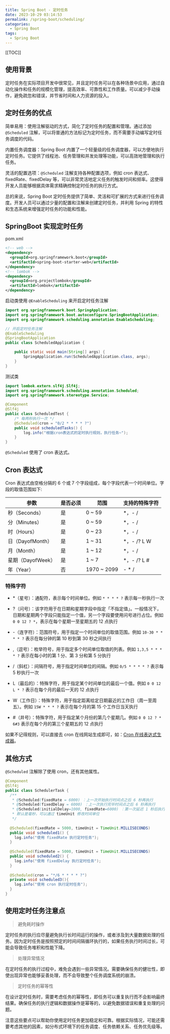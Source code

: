 ```yaml
---
title: Spring Boot - 定时任务
date: 2023-10-29 03:14:53
permalink: /spring-boot/scheduling/
categories:
  - Spring Boot
tags: 
  - Spring Boot
---
```


[[TOC]]



## 使用背景

定时任务在实际项目开发中很常见，并且定时任务可以在各种场景中应用，通过自动化操作和任务的规模化管理，提高效率、可靠性和工作质量。可以减少手动操作，避免疏忽和错误，并节省时间和人力资源的投入。

## 定时任务的优点

简单易用：使用注解驱动的方式，简化了定时任务的配置和管理。通过添加 `@Scheduled` 注解，可以将普通的方法标记为定时任务，而不需要手动编写定时任务调度的代码。

内置任务调度器：Spring Boot 内置了一个轻量级的任务调度器，可以方便地执行定时任务。它提供了线程池、任务管理和并发处理等功能，可以高效地管理和执行任务。

灵活的配置选项：`@Scheduled` 注解支持各种配置选项，例如 cron 表达式、fixedRate、fixedDelay 等，可以非常灵活地定义任务的触发时间和频率。这使得开发人员能够根据具体需求精确控制定时任务的执行方式。

总的来说，Spring Boot 定时任务提供了简单、灵活和可扩展的方式来进行任务调度。开发人员可以通过少量的配置和注解来创建定时任务，并利用 Spring 的特性和生态系统来增强定时任务的功能和性能。

## SpringBoot 实现定时任务

pom.xml

```xml
<!-- web -->
<dependency>
  <groupId>org.springframework.boot</groupId>
  <artifactId>spring-boot-starter-web</artifactId>
</dependency>
<!-- lombok -->
<dependency>
  <groupId>org.projectlombok</groupId>
  <artifactId>lombok</artifactId>
</dependency>
```

启动类使用 `@EnableScheduling` 来开启定时任务注解

```java
import org.springframework.boot.SpringApplication;
import org.springframework.boot.autoconfigure.SpringBootApplication;
import org.springframework.scheduling.annotation.EnableScheduling;

// 开启定时任务注解
@EnableScheduling 
@SpringBootApplication
public class ScheduledApplication {

    public static void main(String[] args) {
        SpringApplication.run(ScheduledApplication.class, args);
    }
}
```

测试类

```java
import lombok.extern.slf4j.Slf4j;
import org.springframework.scheduling.annotation.Scheduled;
import org.springframework.stereotype.Service;

@Component
@Slf4j
public class ScheduledTest {
    /* 每两秒执行一次 */
    @Scheduled(cron = "0/2 * * * * ?")
    public void scheduledTasks() {
        log.info("根据cron表达式的定时执行规则，执行任务~");
    }
}
```

`@Scheduled` 使用了 cron 表达式。

## Cron 表达式

Cron 表达式由空格分隔的 6 个或 7 个字段组成，每个字段代表一个时间单位。字段的取值范围如下:

| 参数              | 是否必须 | 范围        | 支持的特殊字符 |
| ----------------- | -------- | ----------- | -------------- |
| 秒（Seconds）     | 是       | 0 ~ 59      | *，- /         |
| 分（Minutes）     | 是       | 0 ~ 59      | *，- /         |
| 时（Hours）       | 是       | 0 ~ 23      | *，- /         |
| 日（DayofMonth）  | 是       | 1 ~ 31      | *，- /? L W    |
| 月（Month）       | 是       | 1 ~ 12      | *，- /         |
| 星期（DayofWeek） | 是       | 1 ~ 7       | *，- /? L #    |
| 年（Year）        | 否       | 1970 ~ 2099 | - * /          |

### 特殊字符

- *（星号）：通配符，表示每个时间单位。例如 `* * * * ?` 表示每一秒执行一次
- ?（问号）：该字符用于在日期和星期字段中指定「不指定值」。一般情况下，日期和星期两个字段只能指定一个值，另一个字段要使用问号进行占位。例如 `0 0 12 ? *`，表示在每个星期一至星期五的 12 点执行

- -（连字符）：范围符号，用于指定一个时间单位的取值范围。例如 `10-30 * * * * ?` 表示在每分钟的第 10 秒到第 30 秒之间执行
- ,（逗号）：枚举符号，用于指定多个时间单位取值的列表。例如 `1,3,5 * * * * ?` 表示在每小时的第 1 分、第 3 分和第 5 分执行

- /（斜杠）：间隔符号，用于指定时间单位的间隔。例如 `0/5 * * * * ?` 表示每 5 秒执行一次

- L（最后的）：特殊字符，用于指定某个时间单位的最后一个值。例如 `0 0 12 L * ?` 表示在每个月的最后一天的 12 点执行

- W（工作日）：特殊字符，用于指定距离给定日期最近的工作日（周一至周五）。例如 `15W * * * ?` 表示在每个月的第 15 个工作日当天执行

- #（井号）：特殊字符，用于指定某个月份的第几个星期几。例如 `0 0 12 ? * 6#3` 表示在每个月的第三个星期五的 12 点执行

如果不记得规则，可以直接去 cron 在线网站生成即可，如：[Cron 在线表达式生成器](http://cron.ciding.cc/)。

## 其他方式

`@Scheduled` 注解除了使用 cron，还有其他属性。

```java
@Component
@Slf4j
public class SchedulerTask {
  /**
   * @Scheduled(fixedRate = 6000) ：上一次开始执行时间点之后 6 秒再执行
   * @Scheduled(fixedDelay = 6000) ：上一次执行完毕时间点之后 6 秒再执行
   * @Scheduled(initialDelay=1000, fixedRate=6000) ：第一次延迟 1 秒后执行，之后按 fixedRate 的规则每 6 秒执行一次
   * 默认是毫秒，可以通过 timeUnit 修改时间单位
   */
  
  @Scheduled(fixedRate = 5000, timeUnit = TimeUnit.MILLISECONDS)
  public void scheduled1() {
    log.info("使用 fixedRate 执行定时任务");
  }
  
  @Scheduled(fixedRate = 5000, timeUnit = TimeUnit.MILLISECONDS)
  public void scheduled2() {
    log.info("使用 fixedDelay 执行定时任务");
  }
  
  @Scheduled(cron = "*/6 * * * * ?")
  private void scheduled3(){
    log.info("使用 cron 执行定时任务");
  }
}
```



## 使用定时任务注意点

> 避免耗时操作
>

定时任务的执行应尽量避免执行长时间运行的操作，或者涉及到大量数据处理的任务。因为定时任务是按照预定的时间间隔循环执行的，如果任务执行时间过长，可能会导致任务堆积和性能下降。

> 处理异常情况
>

在定时任务的执行过程中，难免会遇到一些异常情况。需要确保任务的健壮性，即使出现异常也能够妥善处理，而不会导致整个任务调度系统的崩溃。

> 定时任务的幂等性
>

在设计定时任务时，需要考虑任务的幂等性，即任务可以重复执行而不会影响最终结果。确保任务的执行逻辑和数据操作是幂等的，以避免数据错误和重复处理的问题。

注意这些要点可以帮助你使用定时任务更加稳定和可靠。根据实际情况，可能还需要考虑其他的因素，如分布式环境下的任务调度、任务依赖关系、任务优先级等。

